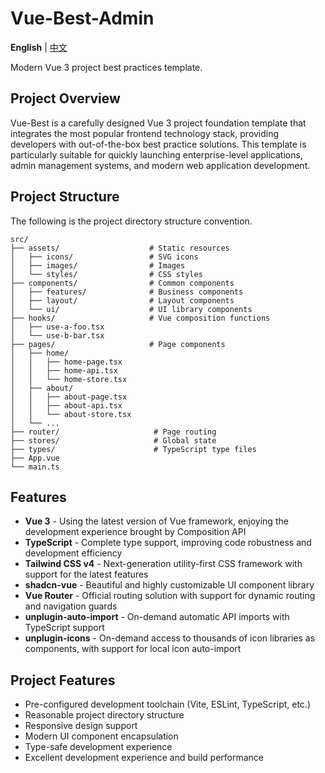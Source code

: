 # Vue-Best-Admin

**English** | [中文](README.zh-CN.md) 

Modern Vue 3 project best practices template.

## Project Overview

Vue-Best is a carefully designed Vue 3 project foundation template that integrates the most popular frontend technology stack, providing developers with out-of-the-box best practice solutions. This template is particularly suitable for quickly launching enterprise-level applications, admin management systems, and modern web application development.

## Project Structure

The following is the project directory structure convention.

```
src/
├── assets/                    # Static resources
│   ├── icons/                 # SVG icons
│   ├── images/                # Images
│   └── styles/                # CSS styles
├── components/                # Common components
│   ├── features/              # Business components
│   ├── layout/                # Layout components
│   └── ui/                    # UI library components
├── hooks/                     # Vue composition functions
│   ├── use-a-foo.tsx
│   └── use-b-bar.tsx
├── pages/                     # Page components
│   ├── home/
│   │   ├── home-page.tsx
│   │   ├── home-api.tsx
│   │   └── home-store.tsx
│   ├── about/
│   │   ├── about-page.tsx
│   │   ├── about-api.tsx
│   │   └── about-store.tsx
│   └── ...
├── router/                     # Page routing
├── stores/                     # Global state
├── types/                      # TypeScript type files
├── App.vue
└── main.ts
```

## Features

- **Vue 3** - Using the latest version of Vue framework, enjoying the development experience brought by Composition API
- **TypeScript** - Complete type support, improving code robustness and development efficiency
- **Tailwind CSS v4** - Next-generation utility-first CSS framework with support for the latest features
- **shadcn-vue** - Beautiful and highly customizable UI component library
- **Vue Router** - Official routing solution with support for dynamic routing and navigation guards
- **unplugin-auto-import** - On-demand automatic API imports with TypeScript support
- **unplugin-icons** - On-demand access to thousands of icon libraries as components, with support for local icon auto-import

## Project Features

- Pre-configured development toolchain (Vite, ESLint, TypeScript, etc.)
- Reasonable project directory structure
- Responsive design support
- Modern UI component encapsulation
- Type-safe development experience
- Excellent development experience and build performance